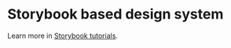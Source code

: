 # Storybook based design system

Learn more in [Storybook tutorials](https://storybook.js.org/tutorials/).